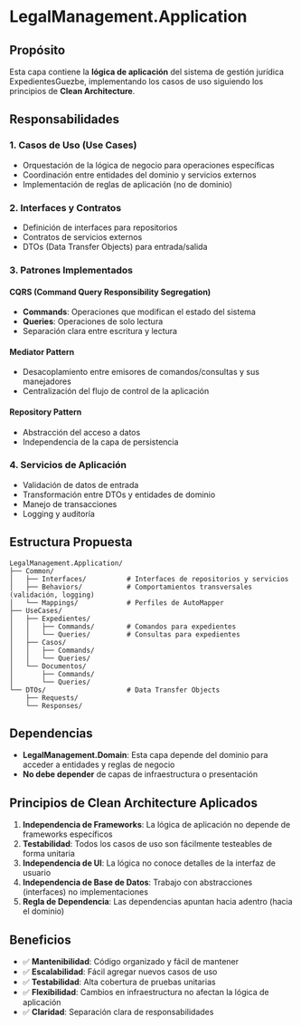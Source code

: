 # LegalManagement.Application

## Propósito

Esta capa contiene la **lógica de aplicación** del sistema de gestión jurídica ExpedientesGuezbe, implementando los casos de uso siguiendo los principios de **Clean Architecture**.

## Responsabilidades

### 1. Casos de Uso (Use Cases)
- Orquestación de la lógica de negocio para operaciones específicas
- Coordinación entre entidades del dominio y servicios externos
- Implementación de reglas de aplicación (no de dominio)

### 2. Interfaces y Contratos
- Definición de interfaces para repositorios
- Contratos de servicios externos
- DTOs (Data Transfer Objects) para entrada/salida

### 3. Patrones Implementados

#### CQRS (Command Query Responsibility Segregation)
- **Commands**: Operaciones que modifican el estado del sistema
- **Queries**: Operaciones de solo lectura
- Separación clara entre escritura y lectura

#### Mediator Pattern
- Desacoplamiento entre emisores de comandos/consultas y sus manejadores
- Centralización del flujo de control de la aplicación

#### Repository Pattern
- Abstracción del acceso a datos
- Independencia de la capa de persistencia

### 4. Servicios de Aplicación
- Validación de datos de entrada
- Transformación entre DTOs y entidades de dominio
- Manejo de transacciones
- Logging y auditoría

## Estructura Propuesta

```
LegalManagement.Application/
├── Common/
│   ├── Interfaces/          # Interfaces de repositorios y servicios
│   ├── Behaviors/           # Comportamientos transversales (validación, logging)
│   └── Mappings/            # Perfiles de AutoMapper
├── UseCases/
│   ├── Expedientes/
│   │   ├── Commands/        # Comandos para expedientes
│   │   └── Queries/         # Consultas para expedientes
│   ├── Casos/
│   │   ├── Commands/
│   │   └── Queries/
│   └── Documentos/
│       ├── Commands/
│       └── Queries/
└── DTOs/                    # Data Transfer Objects
    ├── Requests/
    └── Responses/
```

## Dependencias

- **LegalManagement.Domain**: Esta capa depende del dominio para acceder a entidades y reglas de negocio
- **No debe depender** de capas de infraestructura o presentación

## Principios de Clean Architecture Aplicados

1. **Independencia de Frameworks**: La lógica de aplicación no depende de frameworks específicos
2. **Testabilidad**: Todos los casos de uso son fácilmente testeables de forma unitaria
3. **Independencia de UI**: La lógica no conoce detalles de la interfaz de usuario
4. **Independencia de Base de Datos**: Trabajo con abstracciones (interfaces) no implementaciones
5. **Regla de Dependencia**: Las dependencias apuntan hacia adentro (hacia el dominio)

## Beneficios

- ✅ **Mantenibilidad**: Código organizado y fácil de mantener
- ✅ **Escalabilidad**: Fácil agregar nuevos casos de uso
- ✅ **Testabilidad**: Alta cobertura de pruebas unitarias
- ✅ **Flexibilidad**: Cambios en infraestructura no afectan la lógica de aplicación
- ✅ **Claridad**: Separación clara de responsabilidades
